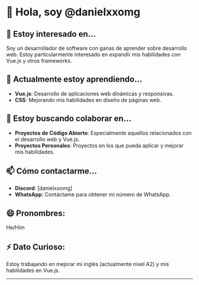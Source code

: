 # 👋 Hola, soy @danielxxomg

## 👀 Estoy interesado en...
Soy un desarrollador de software con ganas de aprender sobre desarrollo web. Estoy particularmente interesado en expandir mis habilidades con Vue.js y otros frameworks.

## 🌱 Actualmente estoy aprendiendo...
- **Vue.js**: Desarrollo de aplicaciones web dinámicas y responsivas.
- **CSS**: Mejorando mis habilidades en diseño de páginas web.

## 💞️ Estoy buscando colaborar en...
- **Proyectos de Código Abierto**: Especialmente aquellos relacionados con el desarrollo web y Vue.js.
- **Proyectos Personales**: Proyectos en los que pueda aplicar y mejorar mis habilidades.

## 📫 Cómo contactarme...
- **Discord**: [danielxxomg]
- **WhatsApp**: Contáctame para obtener mi número de WhatsApp.

## 😄 Pronombres:
He/Him

## ⚡ Dato Curioso:
Estoy trabajando en mejorar mi inglés (actualmente nivel A2) y mis habilidades en Vue.js.

---

<!---
danielxxomg/danielxxomg is a ✨ special ✨ repository because its `README.md` (this file) appears on your GitHub profile.
You can click the Preview link to take a look at your changes.
--->
